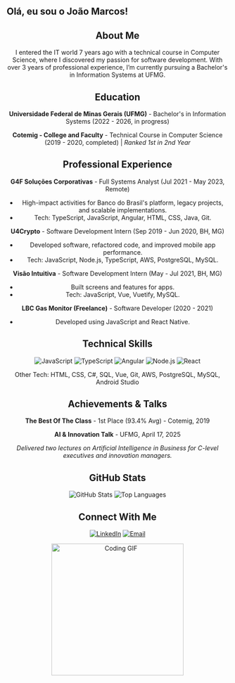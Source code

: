 ## Olá, eu sou o João Marcos!


<!-- Sobre mim -->
<div align="center">
  <h2>About Me</h2>
  <p>I entered the IT world 7 years ago with a technical course in Computer Science, where I discovered my passion for software development. With over 3 years of professional experience, I’m currently pursuing a Bachelor's in Information Systems at UFMG.</p>
</div>

<!-- Formação Acadêmica -->
<div align="center">
  <h2>Education</h2>
  <p><strong>Universidade Federal de Minas Gerais (UFMG)</strong> - Bachelor's in Information Systems (2022 - 2026, in progress)</p>
  <p><strong>Cotemig - College and Faculty</strong> - Technical Course in Computer Science (2019 - 2020, completed) | <em>Ranked 1st in 2nd Year</em></p>
</div>

<!-- Experiência Profissional -->
<div align="center">
  <h2>Professional Experience</h2>
  <p><strong>G4F Soluções Corporativas</strong> - Full Systems Analyst (Jul 2021 - May 2023, Remote)</p>
  <ul>
    <li>High-impact activities for Banco do Brasil's platform, legacy projects, and scalable implementations.</li>
    <li>Tech: TypeScript, JavaScript, Angular, HTML, CSS, Java, Git.</li>
  </ul>
  <p><strong>U4Crypto</strong> - Software Development Intern (Sep 2019 - Jun 2020, BH, MG)</p>
  <ul>
    <li>Developed software, refactored code, and improved mobile app performance.</li>
    <li>Tech: JavaScript, Node.js, TypeScript, AWS, PostgreSQL, MySQL.</li>
  </ul>
  <p><strong>Visão Intuitiva</strong> - Software Development Intern (May - Jul 2021, BH, MG)</p>
  <ul>
    <li>Built screens and features for apps.</li>
    <li>Tech: JavaScript, Vue, Vuetify, MySQL.</li>
  </ul>
  <p><strong>LBC Gas Monitor (Freelance)</strong> - Software Developer (2020 - 2021)</p>
  <ul>
    <li>Developed using JavaScript and React Native.</li>
  </ul>
</div>

<!-- Habilidades Técnicas -->
<div align="center">
  <h2>Technical Skills</h2>
  <p>
    <img src="https://img.shields.io/badge/JavaScript-3%2B%20Years-yellow?style=flat-square&logo=javascript" alt="JavaScript">
    <img src="https://img.shields.io/badge/TypeScript-3%2B%20Years-blue?style=flat-square&logo=typescript" alt="TypeScript">
    <img src="https://img.shields.io/badge/Angular-3%2B%20Years-red?style=flat-square&logo=angular" alt="Angular">
    <img src="https://img.shields.io/badge/Node.js-1%2B%20Year-green?style=flat-square&logo=node.js" alt="Node.js">
    <img src="https://img.shields.io/badge/React-1%2B%20Year-blue?style=flat-square&logo=react" alt="React">
  </p>
  <p>Other Tech: HTML, CSS, C#, SQL, Vue, Git, AWS, PostgreSQL, MySQL, Android Studio</p>
</div>

<!-- Conquistas e Palestras -->
<div align="center">
  <h2>Achievements & Talks</h2>
  <p><strong>The Best Of The Class</strong> - 1st Place (93.4% Avg) - Cotemig, 2019</p>
  <p><strong>AI & Innovation Talk</strong> - UFMG, April 17, 2025</p>
  <p><em>Delivered two lectures on Artificial Intelligence in Business for C-level executives and innovation managers.</em></p>
</div>

<!-- GitHub Stats -->
<div align="center">
  <h2>GitHub Stats</h2>
  <img src="https://github-readme-stats.vercel.app/api?username=SEU_USERNAME&show_icons=true&theme=radical" alt="GitHub Stats">
  <img src="https://github-readme-stats.vercel.app/api/top-langs/?username=SEU_USERNAME&layout=compact&theme=radical" alt="Top Languages">
</div>

<!-- Contato -->
<div align="center">
  <h2>Connect With Me</h2>
  <p>
    <a href="https://linkedin.com/in/SEU_LINKEDIN"><img src="https://img.shields.io/badge/LinkedIn-Connect-blue?style=flat-square&logo=linkedin" alt="LinkedIn"></a>
    <a href="mailto:SEU_EMAIL"><img src="https://img.shields.io/badge/Email-Contact-red?style=flat-square&logo=gmail" alt="Email"></a>
  </p>
</div>

<!-- GIF Footer -->
<div align="center">
  <img src="https://media.giphy.com/media/3o7TKz2b3wyk65bD7a/giphy.gif" alt="Coding GIF" width="300">
</div>
